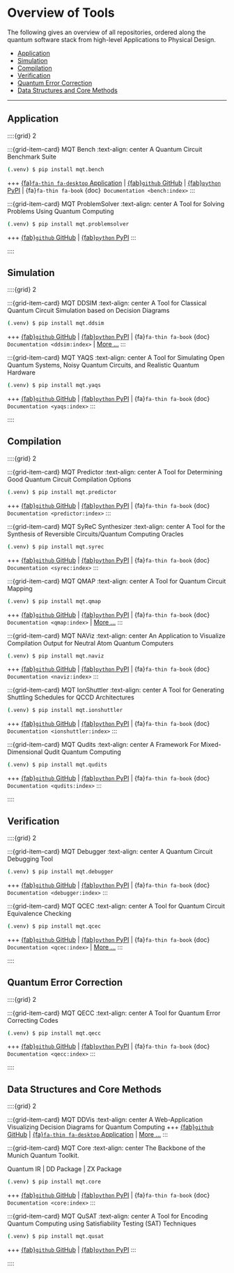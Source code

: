 # Overview of Tools

The following gives an overview of all repositories, ordered along the quantum software stack from high-level Applications to Physical Design.

- [Application](#application)
- [Simulation](#simulation)
- [Compilation](#compilation)
- [Verification](#verification)
- [Quantum Error Correction](#quantum-error-correction)
- [Data Structures and Core Methods](#data-structures-and-core-methods)

---

## Application

::::{grid} 2

:::{grid-item-card} MQT Bench
:text-align: center
A Quantum Circuit Benchmark Suite

```bash
(.venv) $ pip install mqt.bench
```

+++
[{fa}`fa-thin fa-desktop` Application](https://www.cda.cit.tum.de/mqtbench/) | [{fab}`github` GitHub](https://github.com/munich-quantum-toolkit/bench) | [{fab}`python` PyPI](https://pypi.org/project/mqt.bench/) | {fa}`fa-thin fa-book` {doc}` Documentation <bench:index>`
:::

:::{grid-item-card} MQT ProblemSolver
:text-align: center
A Tool for Solving Problems Using Quantum Computing

```bash
(.venv) $ pip install mqt.problemsolver
```

+++
[{fab}`github` GitHub](https://github.com/munich-quantum-toolkit/problemsolver) | [{fab}`python` PyPI](https://pypi.org/project/mqt.problemsolver/)
:::

::::

## Simulation

::::{grid} 2

:::{grid-item-card} MQT DDSIM
:text-align: center
A Tool for Classical Quantum Circuit Simulation based on Decision Diagrams

```bash
(.venv) $ pip install mqt.ddsim
```

+++
[{fab}`github` GitHub](https://github.com/munich-quantum-toolkit/ddsim) | [{fab}`python` PyPI](https://pypi.org/project/mqt.ddsim/) | {fa}`fa-thin fa-book` {doc}` Documentation <ddsim:index>` | [More ...](https://www.cda.cit.tum.de/research/quantum_simulation/)
:::

:::{grid-item-card} MQT YAQS
:text-align: center
A Tool for Simulating Open Quantum Systems, Noisy Quantum Circuits, and Realistic Quantum Hardware

```bash
(.venv) $ pip install mqt.yaqs
```

+++
[{fab}`github` GitHub](https://github.com/munich-quantum-toolkit/yaqs) | [{fab}`python` PyPI](https://pypi.org/project/mqt.yaqs/) | {fa}`fa-thin fa-book` {doc}` Documentation <yaqs:index>`
:::

::::

## Compilation

::::{grid} 2

:::{grid-item-card} MQT Predictor
:text-align: center
A Tool for Determining Good Quantum Circuit Compilation Options

```bash
(.venv) $ pip install mqt.predictor
```

+++
[{fab}`github` GitHub](https://github.com/munich-quantum-toolkit/predictor) | [{fab}`python` PyPI](https://pypi.org/project/mqt.predictor/) | {fa}`fa-thin fa-book` {doc}` Documentation <predictor:index>`
:::

:::{grid-item-card} MQT SyReC Synthesizer
:text-align: center
A Tool for the Synthesis of Reversible Circuits/Quantum Computing Oracles

```bash
(.venv) $ pip install mqt.syrec
```

+++
[{fab}`github` GitHub](https://github.com/munich-quantum-toolkit/syrec) | [{fab}`python` PyPI](https://pypi.org/project/mqt.syrec/) | {fa}`fa-thin fa-book` {doc}` Documentation <syrec:index>`
:::

:::{grid-item-card} MQT QMAP
:text-align: center
A Tool for Quantum Circuit Mapping

```bash
(.venv) $ pip install mqt.qmap
```

+++
[{fab}`github` GitHub](https://github.com/munich-quantum-toolkit/qmap) | [{fab}`python` PyPI](https://pypi.org/project/mqt.qmap/) | {fa}`fa-thin fa-book` {doc}` Documentation <qmap:index>` | [More ...](https://www.cda.cit.tum.de/research/ibm_qx_mapping/)
:::

:::{grid-item-card} MQT NAViz
:text-align: center
An Application to Visualize Compilation Output for Neutral Atom Quantum Computers

```bash
(.venv) $ pip install mqt.naviz
```

+++
[{fab}`github` GitHub](https://github/com/munich-quantum-toolkit/naviz) | [{fab}`python` PyPI](https://pypi.org/project/mqt.naviz/) | {fa}`fa-thin fa-book` {doc}` Documentation <naviz:index>`
:::

:::{grid-item-card} MQT IonShuttler
:text-align: center
A Tool for Generating Shuttling Schedules for QCCD Architectures

```bash
(.venv) $ pip install mqt.ionshuttler
```

+++
[{fab}`github` GitHub](https://github.com/munich-quantum-toolkit/ionshuttler) | [{fab}`python` PyPI](https://pypi.org/project/mqt.ionshuttler/) | {fa}`fa-thin fa-book` {doc}` Documentation <ionshuttler:index>`
:::

:::{grid-item-card} MQT Qudits
:text-align: center
A Framework For Mixed-Dimensional Qudit Quantum Computing

```bash
(.venv) $ pip install mqt.qudits
```

+++
[{fab}`github` GitHub](https://github/com/munich-quantum-toolkit/qudits) | [{fab}`python` PyPI](https://pypi.org/project/mqt.qudits/) | {fa}`fa-thin fa-book` {doc}` Documentation <qudits:index>`
:::

::::

## Verification

::::{grid} 2

:::{grid-item-card} MQT Debugger
:text-align: center
A Quantum Circuit Debugging Tool

```bash
(.venv) $ pip install mqt.debugger
```

+++
[{fab}`github` GitHub](https://github.com/munich-quantum-toolkit/debugger) | [{fab}`python` PyPI](https://pypi.org/project/mqt.debugger/) | {fa}`fa-thin fa-book` {doc}` Documentation <debugger:index>`
:::

:::{grid-item-card} MQT QCEC
:text-align: center
A Tool for Quantum Circuit Equivalence Checking

```bash
(.venv) $ pip install mqt.qcec
```

+++
[{fab}`github` GitHub](https://github.com/munich-quantum-toolkit/qcec) | [{fab}`python` PyPI](https://pypi.org/project/mqt.qcec/) | {fa}`fa-thin fa-book` {doc}` Documentation <qcec:index>` | [More ...](https://www.cda.cit.tum.de/research/quantum_verification/)
:::

::::

## Quantum Error Correction

::::{grid} 2

:::{grid-item-card} MQT QECC
:text-align: center
A Tool for Quantum Error Correcting Codes

```bash
(.venv) $ pip install mqt.qecc
```

+++
[{fab}`github` GitHub](https://github.com/munich-quantum-toolkit/qecc) | [{fab}`python` PyPI](https://pypi.org/project/mqt.qecc/) | {fa}`fa-thin fa-book` {doc}` Documentation <qecc:index>`
:::

::::

## Data Structures and Core Methods

::::{grid} 2

:::{grid-item-card} MQT DDVis
:text-align: center
A Web-Application Visualizing Decision Diagrams for Quantum Computing
+++
[{fab}`github` GitHub](https://github.com/munich-quantum-toolkit/ddvis) | [{fa}`fa-thin fa-desktop` Application](https://www.cda.cit.tum.de/app/ddvis/) | [More ...](https://www.cda.cit.tum.de/research/quantum_dd/)
:::

:::{grid-item-card} MQT Core
:text-align: center
The Backbone of the Munich Quantum Toolkit.

Quantum IR | DD Package | ZX Package

```bash
(.venv) $ pip install mqt.core
```

+++
[{fab}`github` GitHub](https://github.com/munich-quantum-toolkit/core) | [{fab}`python` PyPI](https://pypi.org/project/mqt.core/) | {fa}`fa-thin fa-book` {doc}` Documentation <core:index>`
:::

:::{grid-item-card} MQT QuSAT
:text-align: center
A Tool for Encoding Quantum Computing using Satisfiability Testing (SAT) Techniques

```bash
(.venv) $ pip install mqt.qusat
```

+++
[{fab}`github` GitHub](https://github.com/munich-quantum-toolkit/qusat) | [{fab}`python` PyPI](https://pypi.org/project/mqt.qusat/)
:::

::::
